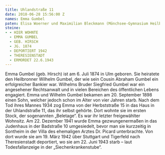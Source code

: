 ```yaml
---
title: Uhlandstraße 11
date: 2018-06-28 15:56:00 Z
names: Emma Gumbel
paten: Elisa Woerner und Maximilian Bleckmann (Mönchsee-Gymnasium Heilbronn)
steine:
- - HIER WOHNTE
  - EMMA GUMBEL
  - GEB. HIRSCH
  - JG. 1874
  - DEPORTIERT 1942
  - THERESIENSTADT
  - ERMORDET 22.6.1943
---
```


Emma Gumbel (geb. Hirsch) ist am 6. Juli 1874 in Ulm geboren. Sie heiratete den Heilbronner Wilhelm Gumbel, der wie sein Cousin Abraham Gumbel ein erfolgreicher Bankier war. Wilhelms Bruder Siegfried Gumbel war ein angesehener Rechtsanwalt und in vielen Bereichen des öffentlichen Lebens engagiert. 
Emma und Wilhelm Gumbel bekamen am 20. September 1898 einen Sohn, welcher jedoch schon im Alter von vier Jahren starb. Nach dem Tod ihres Mannes 1934 zog Emma von der Herbststraße 15 in das Haus in der Uhlandstraße 11, das ihr selbst gehörte. Dort wohnte sie im ersten Stock, der sogenannten „Beletage“. Es war ihr letzter freigewählter Wohnsitz.
Am 22. Dezember 1941 wurde Emma gezwungenermaßen in das Judenhaus in der Badstraße 10 umgesiedelt, bevor man sie kurzzeitig in Sontheim in der Villa des ehemaligen Arztes Dr. Picard unterbrachte. Von dort wurde sie am 19. März 1942 über Stuttgart und Tigerfeld nach Theresienstadt deportiert, wo sie am 22. Juni 1943 starb – laut Todesfallanzeige in der „Siechenkrankenstube“.